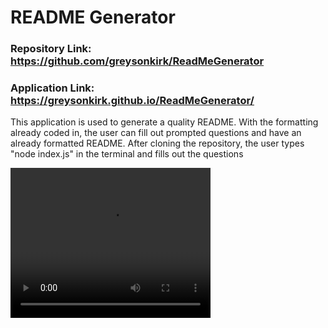 # README Generator 
### Repository Link: https://github.com/greysonkirk/ReadMeGenerator 
### Application Link: https://greysonkirk.github.io/ReadMeGenerator/

This application is used to generate a quality README. With the formatting already coded in, the user can fill out prompted questions and have an already formatted README.
After cloning the repository, the user types "node index.js" in the terminal and fills out the questions

 

 

<video width="320" height="240" controls>
  <source src="assets/ReadMeGenDemo.mp4" type="video/mp4">
</video>
